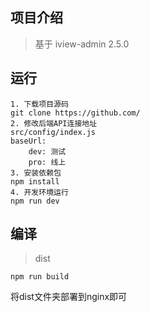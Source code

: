 ## 项目介绍

> 基于 iview-admin 2.5.0


## 运行

```bush
1. 下载项目源码
git clone https://github.com/
2. 修改后端API连接地址
src/config/index.js
baseUrl:
    dev: 测试
    pro: 线上
3. 安装依赖包
npm install
4. 开发环境运行
npm run dev
```

## 编译

> dist

```bush
npm run build
```

将dist文件夹部署到nginx即可
